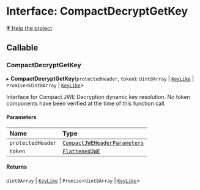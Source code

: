 # Interface: CompactDecryptGetKey

[💗 Help the project](https://github.com/sponsors/panva)

## Callable

### CompactDecryptGetKey

▸ **CompactDecryptGetKey**(`protectedHeader`, `token`): `Uint8Array` \| [`KeyLike`](../types/types.KeyLike.md) \| `Promise`<`Uint8Array` \| [`KeyLike`](../types/types.KeyLike.md)\>

Interface for Compact JWE Decryption dynamic key resolution. No token components have been
verified at the time of this function call.

#### Parameters

| Name | Type |
| :------ | :------ |
| `protectedHeader` | [`CompactJWEHeaderParameters`](types.CompactJWEHeaderParameters.md) |
| `token` | [`FlattenedJWE`](types.FlattenedJWE.md) |

#### Returns

`Uint8Array` \| [`KeyLike`](../types/types.KeyLike.md) \| `Promise`<`Uint8Array` \| [`KeyLike`](../types/types.KeyLike.md)\>

